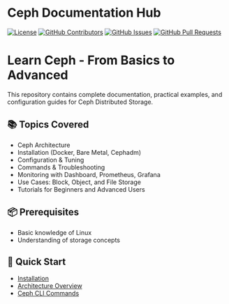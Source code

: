 # Ceph Documentation Hub

[![License](https://img.shields.io/badge/License-Apache%202.0-blue.svg)](https://opensource.org/licenses/Apache-2.0)
[![GitHub Contributors](https://img.shields.io/github/contributors/YOUR_USERNAME/ceph-documentation)](https://github.com/YOUR_USERNAME/ceph-documentation/graphs/contributors)
[![GitHub Issues](https://img.shields.io/github/issues/YOUR_USERNAME/ceph-documentation)](https://github.com/YOUR_USERNAME/ceph-documentation/issues)
[![GitHub Pull Requests](https://img.shields.io/github/pulls/YOUR_USERNAME/ceph-documentation)](https://github.com/YOUR_USERNAME/ceph-documentation/pulls)


# Learn Ceph - From Basics to Advanced

This repository contains complete documentation, practical examples, and configuration guides for Ceph Distributed Storage.

## 📚 Topics Covered
- Ceph Architecture
- Installation (Docker, Bare Metal, Cephadm)
- Configuration & Tuning
- Commands & Troubleshooting
- Monitoring with Dashboard, Prometheus, Grafana
- Use Cases: Block, Object, and File Storage
- Tutorials for Beginners and Advanced Users

## 📦 Prerequisites
- Basic knowledge of Linux
- Understanding of storage concepts

## 🔗 Quick Start
- [Installation](./installation/docker-compose.md)
- [Architecture Overview](./architecture/overview.md)
- [Ceph CLI Commands](./commands/ceph-cli.md)
